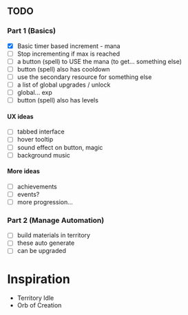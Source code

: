 ## TODO

### Part 1 (Basics)

- [x] Basic timer based increment - mana
- [ ] Stop incrementing if max is reached
- [ ] a button (spell) to USE the mana (to get... something else)
- [ ] button (spell) also has cooldown
- [ ] use the secondary resource for something else
- [ ] a list of global upgrades / unlock
- [ ] global... exp
- [ ] button (spell) also has levels

#### UX ideas

- [ ] tabbed interface
- [ ] hover tooltip
- [ ] sound effect on button, magic
- [ ] background music

#### More ideas

- [ ] achievements
- [ ] events?
- [ ] more progression...

### Part 2 (Manage Automation)

- [ ] build materials in territory
- [ ] these auto generate 
- [ ] can be upgraded

# Inspiration

- Territory Idle
- Orb of Creation